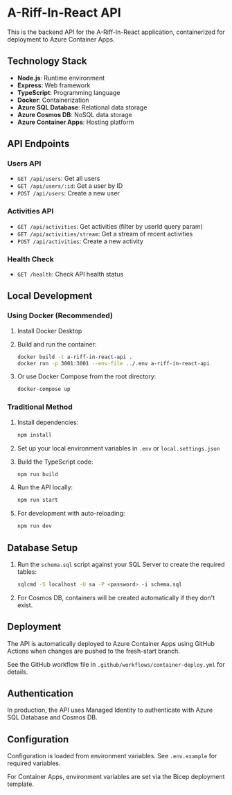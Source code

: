 # A-Riff-In-React API

This is the backend API for the A-Riff-In-React application, containerized for deployment to Azure Container Apps.

## Technology Stack

- **Node.js**: Runtime environment
- **Express**: Web framework
- **TypeScript**: Programming language
- **Docker**: Containerization
- **Azure SQL Database**: Relational data storage
- **Azure Cosmos DB**: NoSQL data storage
- **Azure Container Apps**: Hosting platform

## API Endpoints

### Users API

- `GET /api/users`: Get all users
- `GET /api/users/:id`: Get a user by ID
- `POST /api/users`: Create a new user

### Activities API

- `GET /api/activities`: Get activities (filter by userId query param)
- `GET /api/activities/stream`: Get a stream of recent activities
- `POST /api/activities`: Create a new activity

### Health Check

- `GET /health`: Check API health status

## Local Development

### Using Docker (Recommended)

1. Install Docker Desktop
2. Build and run the container:
   ```bash
   docker build -t a-riff-in-react-api .
   docker run -p 3001:3001 --env-file ../.env a-riff-in-react-api
   ```

3. Or use Docker Compose from the root directory:
   ```bash
   docker-compose up
   ```

### Traditional Method

1. Install dependencies:
   ```bash
   npm install
   ```

2. Set up your local environment variables in `.env` or `local.settings.json`

3. Build the TypeScript code:
   ```bash
   npm run build
   ```

4. Run the API locally:
   ```bash
   npm run start
   ```

5. For development with auto-reloading:
   ```bash
   npm run dev
   ```

## Database Setup

1. Run the `schema.sql` script against your SQL Server to create the required tables:
   ```bash
   sqlcmd -S localhost -U sa -P <password> -i schema.sql
   ```

2. For Cosmos DB, containers will be created automatically if they don't exist.

## Deployment

The API is automatically deployed to Azure Container Apps using GitHub Actions when changes are pushed to the fresh-start branch.

See the GitHub workflow file in `.github/workflows/container-deploy.yml` for details.

## Authentication

In production, the API uses Managed Identity to authenticate with Azure SQL Database and Cosmos DB.

## Configuration

Configuration is loaded from environment variables. See `.env.example` for required variables.

For Container Apps, environment variables are set via the Bicep deployment template.
